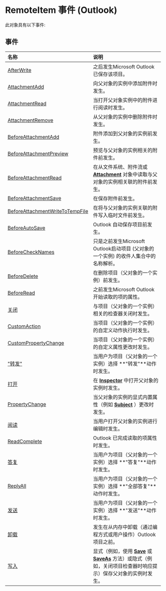
# RemoteItem 事件 (Outlook)
此对象具有以下事件:

## 事件



|**名称**|**说明**|
|:-----|:-----|
|[AfterWrite](806e9b23-9f08-6888-607a-4377af2c4d04.md)|之后发生Microsoft Outlook已保存该项目。|
|[AttachmentAdd](7cce4d2a-4071-9277-2cbb-5ebeba781f0a.md)|向父对象的实例中添加附件时发生。|
|[AttachmentRead](1a3a7f96-6d48-e93c-476b-2b06ee3807ef.md)|当打开父对象实例中的附件进行阅读时发生。|
|[AttachmentRemove](b31b2967-5014-1ced-67b7-4cc4793864e0.md)|从父对象的实例中删除附件时发生。|
|[BeforeAttachmentAdd](03bee9f2-95cc-747a-c0fe-4d237b347cd9.md)|附件添加到父对象的实例前发生。|
|[BeforeAttachmentPreview](fcf508c5-280c-6b3c-d3db-eed7e8382cc2.md)|预览与父对象的实例相关的附件前发生。|
|[BeforeAttachmentRead](739b8606-3e3a-1445-6355-896a6e897a6f.md)|在从文件系统、附件流或  **[Attachment](3e11582b-ac90-0948-bc37-506570bb287b.md)** 对象中读取与父对象的实例相关联的附件前发生。|
|[BeforeAttachmentSave](bbccaae4-6e32-0e1a-0666-870dbfa1b678.md)|在保存附件前发生。|
|[BeforeAttachmentWriteToTempFile](fb309e7f-b8a6-b73c-de7a-77a15a70249d.md)|在将与父对象的实例关联的附件写入临时文件前发生。|
|[BeforeAutoSave](f33e1442-0e65-cc78-34ac-496b65ba565e.md)|Outlook 自动保存项目前发生。|
|[BeforeCheckNames](b34071cd-b43f-4801-b5da-6008eaef6ebf.md)|只是之前发生Microsoft Outlook启动项目 (父对象的一个实例) 的收件人集合中的名称解析。|
|[BeforeDelete](0f1f4b6d-7a5a-2302-2b71-eea7bf7f1af9.md)|在删除项目（父对象的一个实例）前发生。|
|[BeforeRead](aa42bad1-3bab-a2f2-6565-9804dc90ae6d.md)|之前发生Microsoft Outlook开始读取的项的属性。|
|[关闭](77276903-9e9e-713a-5844-c4efd36a020d.md)|与项目（父对象的一个实例）相关的检查器关闭时发生。|
|[CustomAction](4c662153-6de7-8e6b-021c-f7f407e0d790.md)|当项目（父对象的一个实例）的自定义动作执行时发生。|
|[CustomPropertyChange](73d2e97b-eccd-d7ed-03e4-eb5e5fc345e3.md)|当项目（父对象的一个实例）的自定义属性更改时发生。|
|["转发"](f4af05e8-c0ea-915e-f49c-2470620e0735.md)|当用户为项目（父对象的一个实例）选择 **"转发"**动作时发生。|
|[打开](57094921-508c-7546-1981-3686bea7d325.md)|在  **[Inspector](d7384756-669c-0549-1032-c3b864187994.md)** 中打开父对象的实例时发生。|
|[PropertyChange](630d4423-cb56-eef0-e1b1-1afe227c140d.md)|当父对象的实例的显式内置属性（例如  **[Subject](57f0f242-6d04-175f-4ea2-25145787f5bd.md)** ）更改时发生。|
|[阅读](78ad2650-7108-f617-6a04-74d7db8db4d7.md)|当用户打开父对象的实例进行编辑时发生。|
|[ReadComplete](208867c1-b6dc-4ce8-e25a-13a8f6c686ca.md)|Outlook 已完成读取的项属性时发生。|
|[答复](47b49c1a-2e70-0265-d36d-58cf3800ffaf.md)|当用户为项目（父对象的一个实例）选择 **"答复"**动作时发生。|
|[ReplyAll](6616031a-7f71-bf18-5396-97707b1cccb1.md)|当用户为项目（父对象的一个实例）选择 **"全部答复"**动作时发生。|
|[发送](6b2ddae1-8732-c6d2-8dff-585118c3d051.md)|当用户为项目（父对象的一个实例）选择 **"发送"**动作时发生。|
|[卸载](8d105e1a-4923-4296-10b1-6e26fed51539.md)|发生在从内存中卸载（通过编程方式或用户操作）Outlook 项目之前。|
|[写入](a38eef6b-23da-ba10-ad94-cc63e2bf60c2.md)|显式（例如，使用  **[Save](0f4e57ab-388c-7ba1-c6b8-f14bfc0ac73c.md)** 或 **[SaveAs](1c2c7b68-5239-05f8-4291-d2584fe95194.md)** 方法）或隐式（例如，关闭项目检查器时响应提示）保存父对象的实例时发生。|
